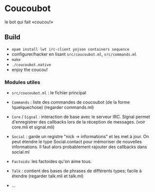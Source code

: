 # Coucoubot

le bot qui fait «coucou!»

## Build

- `opam install lwt irc-client yojson containers sequence`
- configurer/hacker en lisant `src/coucoubot.ml`, `src/commands.ml`
- `make`
- `./coucoubot.native`
- enjoy the coucou!

### Modules utiles

- `src/coucoubot.ml` : le fichier principal

- `Commands` : liste des commandes de coucoubot (de la forme !quelquechose)
  (regarder commands.ml)

- `Core` / `Signal` : interaction de base avec le serveur IRC. Signal permet
  d'enregistrer des callbacks lors de la réception de messages.
  (voir core.mli et signal.mli)

- `Social` : garde un registre "nick -> informations" et les met à jour. On peut
  étendre le type Social.contact pour mémoriser de nouvelles informations.
  Il faut alors probablement rajouter des callbacks dans social.ml

- `Factoids`: les factoides qu'on aime tous.

- `Talk` : contient des bases de phrases de différents types; facile à étendre
  (regarder talk.mli et talk.ml)

- ...
